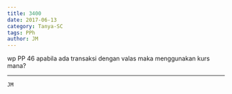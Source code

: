 ```yaml
---
title: 3400
date: 2017-06-13
category: Tanya-SC
tags: PPh
author: JM
---
```


wp PP 46 apabila ada transaksi dengan valas maka menggunakan kurs mana?

---



`JM`
